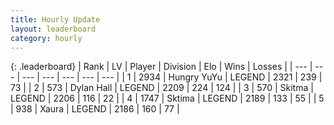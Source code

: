 ```yaml
---
title: Hourly Update
layout: leaderboard
category: hourly
---
```


{: .leaderboard}
| Rank | LV | Player | Division | Elo | Wins | Losses |
| --- | --- | --- | --- | --- | --- | --- |
| <span data-change="0">1</span> | 2934 | <span title="ID: 164871">Hungry YuYu</span> | LEGEND | <span data-change="4">2321</span> | <span data-change="2">239</span> | <span data-change="0">73</span> |
| <span data-change="0">2</span> | 573 | <span title="ID: 174294">Dylan Hall</span> | LEGEND | <span data-change="0">2209</span> | <span data-change="0">224</span> | <span data-change="0">124</span> |
| <span data-change="0">3</span> | 570 | <span title="ID: 402846">Skitma</span> | LEGEND | <span data-change="0">2206</span> | <span data-change="0">116</span> | <span data-change="0">22</span> |
| <span data-change="0">4</span> | 1747 | <span title="ID: 353063">Sktima</span> | LEGEND | <span data-change="0">2189</span> | <span data-change="0">133</span> | <span data-change="0">55</span> |
| <span data-change="0">5</span> | 938 | <span title="ID: 200908">Xaura</span> | LEGEND | <span data-change="0">2186</span> | <span data-change="0">160</span> | <span data-change="0">77</span> |